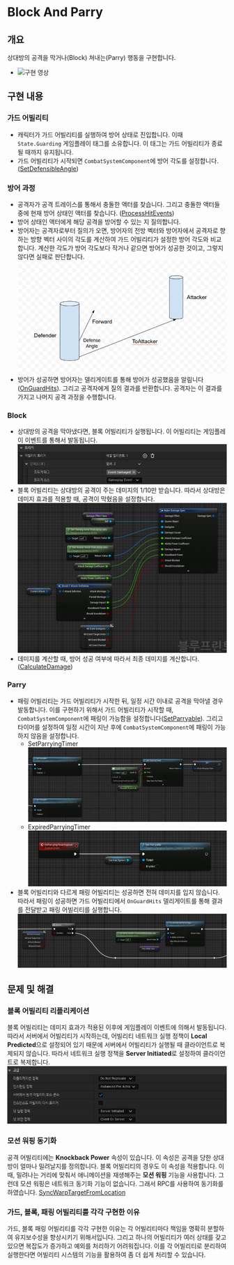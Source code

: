 # Block And Parry

## 개요
상대방의 공격을 막거나(Block) 쳐내는(Parry) 행동을 구현합니다.
- ![구현 영상](https://drive.google.com/file/d/1d6lxRtUkdmIVporOcjgEp6_RYPO8wVxg/view?usp=sharing)

## 구현 내용
### 가드 어빌리티
- 캐릭터가 가드 어빌리티를 실행하여 방어 상태로 진입합니다. 이때 `State.Guarding` 게임플레이 태그를 소유합니다. 이 태그는 가드 어빌리티가 종료될 때까지 유지됩니다.
- 가드 어빌리티가 시작되면 `CombatSystemComponent`에 방어 각도를 설정합니다. ([SetDefensibleAngle](../../DungeonRealms/CombatSystem/DungeonRealmsCombatSystemComponent.cpp#L213-L216))

### 방어 과정
- 공격자가 공격 트레이스를 통해서 충돌한 액터를 찾습니다. 그리고 충돌한 액터들 중에 현재 방어 상태인 액터를 찾습니다. ([ProcessHitEvents](../../DungeonRealms/CombatSystem/DungeonRealmsCombatSystemComponent.cpp#L96-L129))
- 방어 상태인 액터에게 해당 공격을 방어할 수 있는 지 질의합니다.
- 방어자는 공격자로부터 질의가 오면, 방어자의 전방 벡터와 방어자에서 공격자로 향하는 방향 벡터 사이의 각도를 계산하여 가드 어빌리티가 설정한 방어 각도와 비교합니다. 계산한 각도가 방어 각도보다 작거나 같으면 방어가 성공한 것이고, 그렇지 않다면 실패로 판단합니다.
![Guard Process](GuardProcess.png)
- 방어가 성공하면 방어자는 델리게이트를 통해 방어가 성공했음을 알림니다([OnGuardHits](../../DungeonRealms/CombatSystem/DungeonRealmsCombatSystemComponent.cpp#L255)). 그리고 공격자에게 질의 결과를 반환합니다. 공격자는 이 결과를 가지고 나머지 공격 과정을 수행합니다.

### Block
- 상대방의 공격을 막아냈다면, 블록 어빌리티가 실행됩니다. 이 어빌리티는 게임플레이 이벤트를 통해서 발동됩니다.
![BlockAbilityTrigger](BlockAbilityTrigger.png)
- 블록 어빌리티는 상대방의 공격이 주는 데미지의 1/10만 받습니다. 따라서 상대방은 데미지 효과를 적용할 때, 공격이 막혔음을 설정합니다.
![ApplyDamageEffect](ApplyDamageEffect.png)
- 데미지를 계산할 때, 방어 성공 여부에 따라서 최종 데미지를 계산합니다. ([CalculateDamage](../../DungeonRealms/AbilitySystem/Executions/DungeonRealmsDamageExecution.cpp#L92))

### Parry
- 패링 어빌리티는 가드 어빌리티가 시작한 뒤, 일정 시간 이내로 공격을 막아낼 경우 발동합니다. 이를 구현하기 위해서 가드 어빌리티가 시작할 때, `CombatSystemComponent`에 패링이 가능함을 설정합니다([SetParryable](../../DungeonRealms/CombatSystem/DungeonRealmsCombatSystemComponent.h#L117)). 그리고 타이머를 설정하여 일정 시간이 지난 후에 `CombatSystemComponent`에 패링이 가능하지 않음을 설정합니다.
    - SetParryingTimer
    ![SetParryingTimer](SetParryingTimer.png)
    - ExpiredParryingTimer
    ![ExpiredParryingTimer](ExpiredParryingTimer.png)
- 블록 어빌리티와 다르게 패링 어빌리티는 성공하면 전혀 데미지를 입지 않습니다. 따라서 패링이 성공하면 가드 어빌리티에서 `OnGuardHits` 델리게이트를 통해 결과를 전달받고 패링 어빌리티를 실행합니다.
![ActivateParrying](ActivateParrying.png)

## 문제 및 해결
### 블록 어빌리티 리플리케이션
블록 어빌리티는 데미지 효과가 적용된 이후에 게임플레이 이벤트에 의해서 발동됩니다. 따라서 서버에서 어빌리티가 시작하는데, 어빌리티 네트워크 실행 정책이 **Local Predicted**으로 설정되어 있기 때문에 서버에서 어빌리티가 실행될 때 클라이언트로 복제되지 않습니다. 따라서 네트워크 실행 정책을 **Server Initiated**로 설정하여 클라이언트로 복제합니다.
![BlockAbilityPolicy](BlockAbilityReplicationPolicy.png)

### 모션 워핑 동기화
공격 어빌리티에는 **Knockback Power** 속성이 있습니다. 이 속성은 공격을 당한 상대방이 얼마나 밀려날지를 정의합니다. 블록 어빌리티의 경우도 이 속성을 적용합니다. 이때, 밀려나는 거리에 맞춰서 애니메이션을 재생해주는 **모션 워핑** 기능을 사용합니다. 그런데 모션 워핑은 네트워크 동기화 기능이 없습니다. 그래서 RPC를 사용하여 동기화를 하였습니다. [SyncWarpTargetFromLocation](../../DungeonRealms/Characters/DungeonRealmsCharacter.cpp#L121-L133)

### 가드, 블록, 패링 어빌리티를 각각 구현한 이유
가드, 블록 패링 어빌리티를 각각 구현한 이유는 각 어빌리티마다 책임을 명확히 분할하여 유지보수성을 향상시키기 위해서입니다. 그리고 하나의 어빌리티가 여러 상태를 갖고 있으면 복잡도가 증가하고 예외를 처리하기 어려워집니다. 이를 각 어빌리티로 분리하여 실행한다면 어빌리티 시스템의 기능을 활용하여 좀 더 쉽게 처리할 수 있습니다.